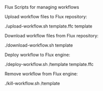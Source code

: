 Flux Scripts for managing workflows

Upload workflow files to Flux repository:

./upload-workflow.sh template.ffc template

Download workflow files from Flux repository:

./download-workflow.sh template

Deploy workflow to Flux engine:

./deploy-workflow.sh /template template.ffc

Remove workflow from Flux engine:

./kill-workflow.sh /template

